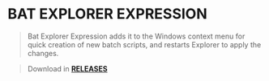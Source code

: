 # BAT EXPLORER EXPRESSION
> Bat Explorer Expression adds it to the Windows context menu for quick creation of new batch scripts, and restarts Explorer to apply the changes.

> Download in **[RELEASES](https://github.com/Zapak69/BAT_EXPLORER_EXPRESSION/releases)**
